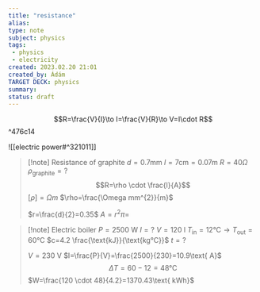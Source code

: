 ```yaml
---
title: "resistance"
alias: 
type: note
subject: physics
tags:
 - physics
 - electricity
created: 2023.02.20 21:01
created_by: Ádám
TARGET DECK: physics
summary: 
status: draft 
---
```

$$R=\frac{V}{I}\to I=\frac{V}{R}\to V=I\cdot R$$ ^476c14

![[electric power#^321011]]

>[!note] Resistance of graphite
>$d=0.7\text{mm}$
>$l=7\text{cm}=0.07\text{m}$
>$R=40\Omega$
>$\rho_{\text{graphite}}=?$
>$$R=\rho \cdot \frac{l}{A}$$
>$[\rho]=\Omega m$
>$\rho=\frac{\Omega mm^{2}}{m}$
>
>$r=\frac{d}{2}=0.35$
>$A=r^{2}\pi=$

>[!note] Electric boiler
>$P=2500\text{ W}$
>$I=?$
>$V=120\text{ l}$
>$T_{\text{in}}=12\text{°C} \to T_{\text{out}}=60\text{°C}$
>$c=4.2 \frac{\text{kJ}}{\text{kg°C}}$
>$t=?$
>
>$V=230\text{ V}$
>$I=\frac{P}{V}=\frac{2500}{230}=10.9\text{ A}$
>$$\Delta T=60-12=48\text{°C}$$
>$W=\frac{120 \cdot 48}{4.2}=1370.43\text{ kWh}$
>
